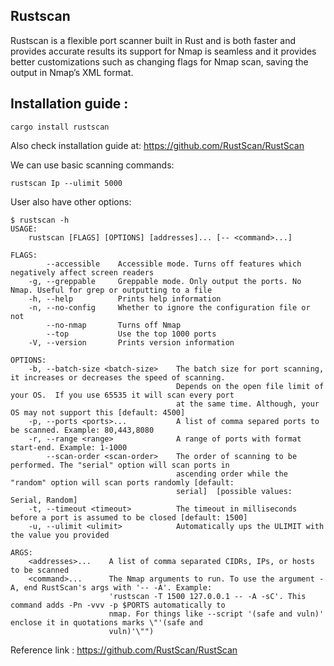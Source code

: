 ## Rustscan 

Rustscan is a flexible port scanner built in Rust and is both faster and provides accurate results its support for Nmap is seamless and it provides better customizations such as changing flags for Nmap scan, saving the output in Nmap’s XML format.

## Installation guide :

```````
cargo install rustscan
```````
Also check installation guide at:
https://github.com/RustScan/RustScan

We can use basic scanning commands:

```````
rustscan Ip --ulimit 5000
```````

User also have other options:

``````
$ rustscan -h
USAGE:
    rustscan [FLAGS] [OPTIONS] [addresses]... [-- <command>...]

FLAGS:
        --accessible    Accessible mode. Turns off features which negatively affect screen readers
    -g, --greppable     Greppable mode. Only output the ports. No Nmap. Useful for grep or outputting to a file
    -h, --help          Prints help information
    -n, --no-config     Whether to ignore the configuration file or not
        --no-nmap       Turns off Nmap
        --top           Use the top 1000 ports
    -V, --version       Prints version information

OPTIONS:
    -b, --batch-size <batch-size>    The batch size for port scanning, it increases or decreases the speed of scanning.
                                     Depends on the open file limit of your OS.  If you use 65535 it will scan every port
                                     at the same time. Although, your OS may not support this [default: 4500]
    -p, --ports <ports>...           A list of comma separed ports to be scanned. Example: 80,443,8080
    -r, --range <range>              A range of ports with format start-end. Example: 1-1000
        --scan-order <scan-order>    The order of scanning to be performed. The "serial" option will scan ports in
                                     ascending order while the "random" option will scan ports randomly [default:
                                     serial]  [possible values: Serial, Random]
    -t, --timeout <timeout>          The timeout in milliseconds before a port is assumed to be closed [default: 1500]
    -u, --ulimit <ulimit>            Automatically ups the ULIMIT with the value you provided

ARGS:
    <addresses>...    A list of comma separated CIDRs, IPs, or hosts to be scanned
    <command>...      The Nmap arguments to run. To use the argument -A, end RustScan's args with '-- -A'. Example:
                      'rustscan -T 1500 127.0.0.1 -- -A -sC'. This command adds -Pn -vvv -p $PORTS automatically to
                      nmap. For things like --script '(safe and vuln)' enclose it in quotations marks \"'(safe and
                      vuln)'\"")
```````
Reference link : https://github.com/RustScan/RustScan

